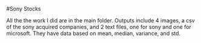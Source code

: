 #Sony Stocks

All the the work I did are in the main folder. Outputs include 4 images, a csv of the sony acquired companies, and 2 text files, one for sony and one for microsoft. They have data based on mean, median, variance, and std.
